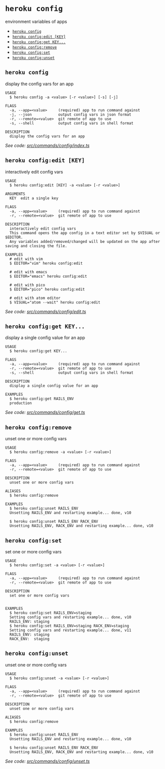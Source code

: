 `heroku config`
===============

environment variables of apps

* [`heroku config`](#heroku-config)
* [`heroku config:edit [KEY]`](#heroku-configedit-key)
* [`heroku config:get KEY...`](#heroku-configget-key)
* [`heroku config:remove`](#heroku-configremove)
* [`heroku config:set`](#heroku-configset)
* [`heroku config:unset`](#heroku-configunset)

## `heroku config`

display the config vars for an app

```
USAGE
  $ heroku config -a <value> [-r <value>] [-s] [-j]

FLAGS
  -a, --app=<value>     (required) app to run command against
  -j, --json            output config vars in json format
  -r, --remote=<value>  git remote of app to use
  -s, --shell           output config vars in shell format

DESCRIPTION
  display the config vars for an app
```

_See code: [src/commands/config/index.ts](https://github.com/heroku/cli/blob/v8.2.0-beta.11/src/commands/config/index.ts)_

## `heroku config:edit [KEY]`

interactively edit config vars

```
USAGE
  $ heroku config:edit [KEY] -a <value> [-r <value>]

ARGUMENTS
  KEY  edit a single key

FLAGS
  -a, --app=<value>     (required) app to run command against
  -r, --remote=<value>  git remote of app to use

DESCRIPTION
  interactively edit config vars
  This command opens the app config in a text editor set by $VISUAL or $EDITOR.
  Any variables added/removed/changed will be updated on the app after saving and closing the file.

EXAMPLES
  # edit with vim
  $ EDITOR="vim" heroku config:edit

  # edit with emacs
  $ EDITOR="emacs" heroku config:edit

  # edit with pico
  $ EDITOR="pico" heroku config:edit

  # edit with atom editor
  $ VISUAL="atom --wait" heroku config:edit
```

_See code: [src/commands/config/edit.ts](https://github.com/heroku/cli/blob/v8.2.0-beta.11/src/commands/config/edit.ts)_

## `heroku config:get KEY...`

display a single config value for an app

```
USAGE
  $ heroku config:get KEY...

FLAGS
  -a, --app=<value>     (required) app to run command against
  -r, --remote=<value>  git remote of app to use
  -s, --shell           output config vars in shell format

DESCRIPTION
  display a single config value for an app

EXAMPLES
  $ heroku config:get RAILS_ENV
  production
```

_See code: [src/commands/config/get.ts](https://github.com/heroku/cli/blob/v8.2.0-beta.11/src/commands/config/get.ts)_

## `heroku config:remove`

unset one or more config vars

```
USAGE
  $ heroku config:remove -a <value> [-r <value>]

FLAGS
  -a, --app=<value>     (required) app to run command against
  -r, --remote=<value>  git remote of app to use

DESCRIPTION
  unset one or more config vars

ALIASES
  $ heroku config:remove

EXAMPLES
  $ heroku config:unset RAILS_ENV
  Unsetting RAILS_ENV and restarting example... done, v10

  $ heroku config:unset RAILS_ENV RACK_ENV
  Unsetting RAILS_ENV, RACK_ENV and restarting example... done, v10
```

## `heroku config:set`

set one or more config vars

```
USAGE
  $ heroku config:set -a <value> [-r <value>]

FLAGS
  -a, --app=<value>     (required) app to run command against
  -r, --remote=<value>  git remote of app to use

DESCRIPTION
  set one or more config vars


EXAMPLES
  $ heroku config:set RAILS_ENV=staging
  Setting config vars and restarting example... done, v10
  RAILS_ENV: staging
  $ heroku config:set RAILS_ENV=staging RACK_ENV=staging
  Setting config vars and restarting example... done, v11
  RAILS_ENV: staging
  RACK_ENV:  staging
```

## `heroku config:unset`

unset one or more config vars

```
USAGE
  $ heroku config:unset -a <value> [-r <value>]

FLAGS
  -a, --app=<value>     (required) app to run command against
  -r, --remote=<value>  git remote of app to use

DESCRIPTION
  unset one or more config vars

ALIASES
  $ heroku config:remove

EXAMPLES
  $ heroku config:unset RAILS_ENV
  Unsetting RAILS_ENV and restarting example... done, v10

  $ heroku config:unset RAILS_ENV RACK_ENV
  Unsetting RAILS_ENV, RACK_ENV and restarting example... done, v10
```

_See code: [src/commands/config/unset.ts](https://github.com/heroku/cli/blob/v8.2.0-beta.11/src/commands/config/unset.ts)_
